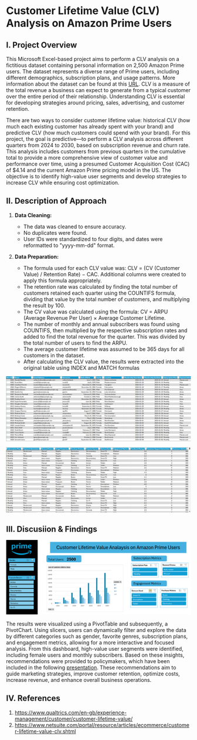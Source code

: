 # Customer Lifetime Value (CLV) Analysis on Amazon Prime Users

## I. Project Overview
This Microsoft Excel-based project aims to perform a CLV analysis on a fictitious dataset containing personal information on 2,500 Amazon Prime users. The dataset represents a diverse range of Prime users, including different demographics, subscription plans, and usage patterns. More information about the dataset can be found at this [URL](https://www.kaggle.com/datasets/arnavsmayan/amazon-prime-userbase-dataset/data). CLV is a measure of the total revenue a business can expect to generate from a typical customer over the entire period of their relationship. Understanding CLV is essential for developing strategies around pricing, sales, advertising, and customer retention.

There are two ways to consider customer lifetime value: historical CLV (how much each existing customer has already spent with your brand) and predictive CLV (how much customers could spend with your brand). For this project, the goal is predictive—to perform a CLV analysis across different quarters from 2024 to 2030, based on subscription revenue and churn rate. This analysis includes customers from previous quarters in the cumulative total to provide a more comprehensive view of customer value and performance over time, using a presumed Customer Acquisition Cost (CAC) of $4.14 and the current Amazon Prime pricing model in the US. The objective is to identify high-value user segments and develop strategies to increase CLV while ensuring cost optimization.

## II. Description of Approach
1. **Data Cleaning:**
   - The data was cleaned to ensure accuracy.
   - No duplicates were found.
   - User IDs were standardized to four digits, and dates were reformatted to "yyyy-mm-dd" format.
     
2. **Data Preparation:**
   - The formula used for each CLV value was: CLV = (CV (Customer Value) / Retention Rate) − CAC. Additional columns were created to apply this formula   appropriately.
   - The retention rate was calculated by finding the total number of customers retained each quarter using the COUNTIFS formula, dividing that value by the total number of customers, and multiplying the result by 100.
   - The CV value was calculated using the formula: CV = ARPU (Average Revenue Per User) × Average Customer Lifetime.
   - The number of monthly and annual subscribers was found using COUNTIFS, then multiplied by the respective subscription rates and added to find the total revenue for the quarter. This was divided by the total number of users to find the ARPU.
   - The average customer lifetime was assumed to be 365 days for all customers in the dataset.
   - After calculating the CLV value, the results were extracted into the original table using INDEX and MATCH formulas

![Excel Spreadheet](Spreadsheet.page1.png)

![Excel Spreadheet](Spreadsheet.page2.png)

## III. Discusiion & Findings
![Dashboard](dashboard.png)

The results were visualized using a PivotTable and subsequently, a PivotChart. Using slicers, users can dynamically filter and explore the data by different categories such as gender, favorite genres, subscription plans, and engagement metrics, allowing for a more interactive and focused analysis. From this dashboard, high-value user segments were identified, including female users and monthly subscribers. Based on these insights, recommendations were provided to policymakers, which have been included in the following [presentation](https://github.com/daniellaakpoguma/Data-Analsyt-Portfolio/blob/main/CLV%20Analysis%20On%20Amazon%20Prime%20Users/Amazon%20Prime%20Users%20-%20CLV%20Analysis%20Presentation.pptx). These recommendations aim to guide marketing strategies, improve customer retention, optimize costs, increase revenue, and enhance overall business operations.

## IV. References
1. https://www.qualtrics.com/en-gb/experience-management/customer/customer-lifetime-value/
2. https://www.netsuite.com/portal/resource/articles/ecommerce/customer-lifetime-value-clv.shtml


